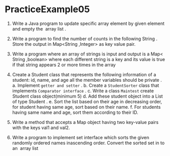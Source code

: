 # PracticeExample05


1. Write a Java program to update specific array element by given element and empty the ​ array list​ .


2. Write a program to find the number of counts in the following  String . Store the output in
Map<String ,Integer> as key value pair.


3. Write a program where an array of strings is input and output is a Map< String ,boolean> where
each different string is a key and its value is true if that  string appears 2 or more times in the array


4. Create a Student class that represents the following information of a student: id, name, and age
all the member variables should be private .
a. Implement `getter and setter` .
b. Create a `StudentSorter` class that implements `Comparator interface` .
c. Write a class `Maintest` create Student class object(minimum 5)
d. Add these student object into a List of type Student .
e. Sort the list based on their age in decreasing order, for student having
same age, sort based on their name.
f. For students having same name and age, sort them according to their ID.


5. Write a method that accepts a Map object having two key-value pairs with the keys val1 and val2.



6. Write a program to implement set interface which sorts the given randomly ordered names inascending order. Convert the sorted set in to an ​ array list
